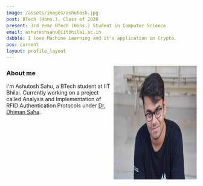 ```yaml
---
image: /assets/images/ashutosh.jpg
post: BTech (Hons.), Class of 2020
present: 3rd Year BTech (Hons.) Student in Computer Science
email: ashutoshsahu@iitbhilai.ac.in
dabble: I love Machine Learning and it's application in Crypto.
pos: current
layout: profile_layout
---
```


<!-- # Ashutosh Sahu -->

<img  align="right"  width="220"  height="300"  src="/assets/images/ashutosh.jpg" >

### About me

I'm Ashutosh Sahu, a BTech student at IIT Bhilai. Currently working on a project called Analysis and Implementation of RFID Authentication Protocols under [Dr. Dhiman Saha](https://www.iitbhilai.ac.in/index.php?pid=dhiman).
